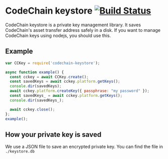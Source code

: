 CodeChain keystore [![Build Status](https://travis-ci.org/CodeChain-io/codechain-keystore-js.svg?branch=master)](https://travis-ci.org/CodeChain-io/codechain-keystore-js)
===================

CodeChain keystore is a private key management library. It saves CodeChain's asset transfer address safely in a disk. If you want to manage CodeChain keys using nodejs, you should use this.

Example
-----------

```js
var CCKey = require('codechain-keystore');

async function example() {
  const cckey = await CCKey.create();
  const savedKeys = await cckey.platform.getKeys();
  console.dir(savedKeys);
  await cckey.platform.createKey({ passphrase: "my password" });
  const savedKeys_ = await cckey.platform.getKeys();
  console.dir(savedKeys_);

  await cckey.close();
};
example();

```

How your private key is saved
-------------------

We use a JSON file to save an encrypted private key. You can find the file in `./keystore.db`
